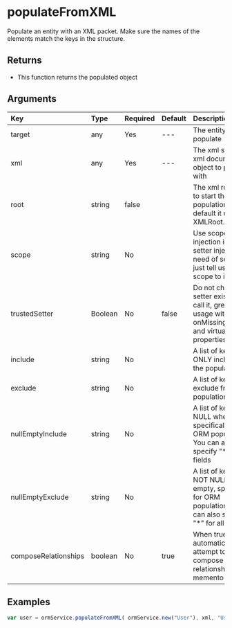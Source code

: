 # populateFromXML

Populate an entity with an XML packet. Make sure the names of the elements match the keys in the structure.

## Returns

* This function returns the populated object

## Arguments

| Key | Type | Required | Default | Description |
| :--- | :--- | :--- | :--- | :--- |
| target | any | Yes | --- | The entity to populate |
| xml | any | Yes | --- | The xml string or xml document object to populate with |
| root | string | false |  | The xml root node to start the population with, by default it uses the XMLRoot. |
| scope | string | No |  | Use scope injection instead of setter injection, no need of setters, just tell us what scope to inject to |
| trustedSetter | Boolean | No | false | Do not check if the setter exists, just call it, great for usage with onMissingMethod\(\) and virtual properties |
| include | string | No |  | A list of keys to ONLY include in the population |
| exclude | string | No |  | A list of keys to exclude from the population |
| nullEmptyInclude | string | No |  | A list of keys to NULL when empty, specifically for ORM population. You can also specify "\*" for all fields |
| nullEmptyExclude | string | No |  | A list of keys to NOT NULL when empty, specifically for ORM population. You can also specify "\*" for all fields |
| composeRelationships | boolean | No | true | When true, will automatically attempt to compose relationships from memento |

## Examples

```javascript
var user = ormService.populateFromXML( ormService.new("User"), xml, "User");
```

